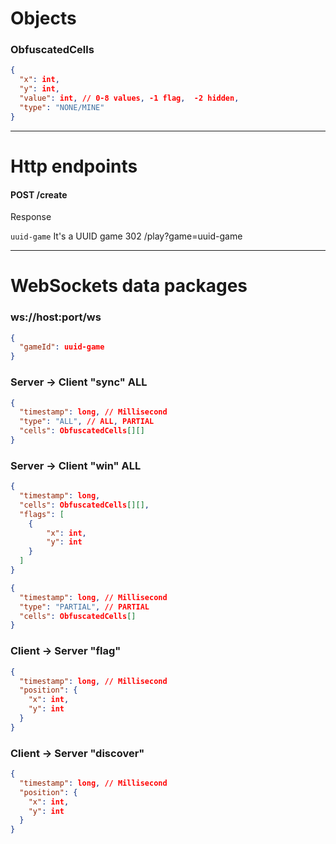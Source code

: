 # Objects

### ObfuscatedCells

```json
{
  "x": int,
  "y": int,
  "value": int, // 0-8 values, -1 flag,  -2 hidden,
  "type": "NONE/MINE"
}
```

---

# Http endpoints

#### POST /create

Response

`uuid-game` It's a UUID game
302 /play?game=uuid-game

---

# WebSockets data packages

### ws://host:port/ws

```json
{
  "gameId": uuid-game
}
```

### Server -> Client "sync" ALL

```json
{
  "timestamp": long, // Millisecond
  "type": "ALL", // ALL, PARTIAL
  "cells": ObfuscatedCells[][]
}
```

### Server -> Client "win" ALL
```json
{
  "timestamp": long,
  "cells": ObfuscatedCells[][],
  "flags": [
    {
        "x": int,
        "y": int
    }
  ]
}
```

```json
{
  "timestamp": long, // Millisecond
  "type": "PARTIAL", // PARTIAL
  "cells": ObfuscatedCells[]
}
```
### Client -> Server "flag"

```json
{
  "timestamp": long, // Millisecond
  "position": {
    "x": int,
    "y": int
  }
}
```

### Client -> Server "discover"

```json
{
  "timestamp": long, // Millisecond
  "position": {
    "x": int,
    "y": int
  }
}
```